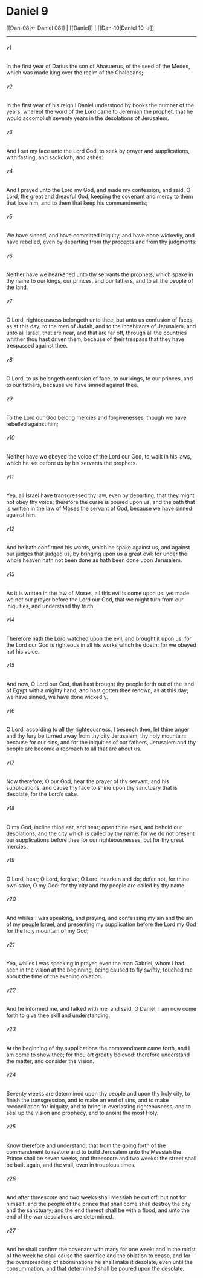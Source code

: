 # Daniel 9

[[Dan-08|← Daniel 08]] | [[Daniel]] | [[Dan-10|Daniel 10 →]]
***

###### v1
In the first year of Darius the son of Ahasuerus, of the seed of the Medes, which was made king over the realm of the Chaldeans;
###### v2
In the first year of his reign I Daniel understood by books the number of the years, whereof the word of the Lord came to Jeremiah the prophet, that he would accomplish seventy years in the desolations of Jerusalem.
###### v3
And I set my face unto the Lord God, to seek by prayer and supplications, with fasting, and sackcloth, and ashes:
###### v4
And I prayed unto the Lord my God, and made my confession, and said, O Lord, the great and dreadful God, keeping the covenant and mercy to them that love him, and to them that keep his commandments;
###### v5
We have sinned, and have committed iniquity, and have done wickedly, and have rebelled, even by departing from thy precepts and from thy judgments:
###### v6
Neither have we hearkened unto thy servants the prophets, which spake in thy name to our kings, our princes, and our fathers, and to all the people of the land.
###### v7
O Lord, righteousness belongeth unto thee, but unto us confusion of faces, as at this day; to the men of Judah, and to the inhabitants of Jerusalem, and unto all Israel, that are near, and that are far off, through all the countries whither thou hast driven them, because of their trespass that they have trespassed against thee.
###### v8
O Lord, to us belongeth confusion of face, to our kings, to our princes, and to our fathers, because we have sinned against thee.
###### v9
To the Lord our God belong mercies and forgivenesses, though we have rebelled against him;
###### v10
Neither have we obeyed the voice of the Lord our God, to walk in his laws, which he set before us by his servants the prophets.
###### v11
Yea, all Israel have transgressed thy law, even by departing, that they might not obey thy voice; therefore the curse is poured upon us, and the oath that is written in the law of Moses the servant of God, because we have sinned against him.
###### v12
And he hath confirmed his words, which he spake against us, and against our judges that judged us, by bringing upon us a great evil: for under the whole heaven hath not been done as hath been done upon Jerusalem.
###### v13
As it is written in the law of Moses, all this evil is come upon us: yet made we not our prayer before the Lord our God, that we might turn from our iniquities, and understand thy truth.
###### v14
Therefore hath the Lord watched upon the evil, and brought it upon us: for the Lord our God is righteous in all his works which he doeth: for we obeyed not his voice.
###### v15
And now, O Lord our God, that hast brought thy people forth out of the land of Egypt with a mighty hand, and hast gotten thee renown, as at this day; we have sinned, we have done wickedly.
###### v16
O Lord, according to all thy righteousness, I beseech thee, let thine anger and thy fury be turned away from thy city Jerusalem, thy holy mountain: because for our sins, and for the iniquities of our fathers, Jerusalem and thy people are become a reproach to all that are about us.
###### v17
Now therefore, O our God, hear the prayer of thy servant, and his supplications, and cause thy face to shine upon thy sanctuary that is desolate, for the Lord’s sake.
###### v18
O my God, incline thine ear, and hear; open thine eyes, and behold our desolations, and the city which is called by thy name: for we do not present our supplications before thee for our righteousnesses, but for thy great mercies.
###### v19
O Lord, hear; O Lord, forgive; O Lord, hearken and do; defer not, for thine own sake, O my God: for thy city and thy people are called by thy name.
###### v20
And whiles I was speaking, and praying, and confessing my sin and the sin of my people Israel, and presenting my supplication before the Lord my God for the holy mountain of my God;
###### v21
Yea, whiles I was speaking in prayer, even the man Gabriel, whom I had seen in the vision at the beginning, being caused to fly swiftly, touched me about the time of the evening oblation.
###### v22
And he informed me, and talked with me, and said, O Daniel, I am now come forth to give thee skill and understanding.
###### v23
At the beginning of thy supplications the commandment came forth, and I am come to shew thee; for thou art greatly beloved: therefore understand the matter, and consider the vision.
###### v24
Seventy weeks are determined upon thy people and upon thy holy city, to finish the transgression, and to make an end of sins, and to make reconciliation for iniquity, and to bring in everlasting righteousness, and to seal up the vision and prophecy, and to anoint the most Holy.
###### v25
Know therefore and understand, that from the going forth of the commandment to restore and to build Jerusalem unto the Messiah the Prince shall be seven weeks, and threescore and two weeks: the street shall be built again, and the wall, even in troublous times.
###### v26
And after threescore and two weeks shall Messiah be cut off, but not for himself: and the people of the prince that shall come shall destroy the city and the sanctuary; and the end thereof shall be with a flood, and unto the end of the war desolations are determined.
###### v27
And he shall confirm the covenant with many for one week: and in the midst of the week he shall cause the sacrifice and the oblation to cease, and for the overspreading of abominations he shall make it desolate, even until the consummation, and that determined shall be poured upon the desolate. 
